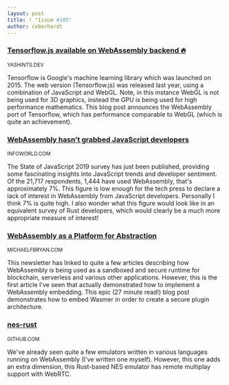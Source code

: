 ```yaml
---
layout: post
title: ! "Issue #105"
author: ceberhardt
---
```


### [Tensorflow.js available on WebAssembly backend 🔥](https://yashints.dev/blog/2019/12/17/tfjs-wasm)

<small>YASHINTS.DEV</small>

Tensorflow is Google's machine learning library which was launched on 2015. The web version (Tensorflow.js) was released last year, using a combination of JavaScript and WebGL. Note, in this instance WebGL is not being used for 3D graphics, instead the GPU is being used for high performance mathematics. This blog post announces the WebAssembly port of Tensorflow, which has performance comparable to WebGL (which is quite an achievement).

### [WebAssembly hasn’t grabbed JavaScript developers](https://www.infoworld.com/article/3509588/webassembly-hasnt-grabbed-javascript-developers.html)

<small>INFOWORLD.COM</small>

The State of JavaScript 2019 survey has just been published, providing some fascinating insights into JavaScript trends and developer sentiment. Of the 21,717 respondents, 1,444 have used WebAssembly, that's approximately 7%. This figure is low enough for the tech press to declare a lack of interest in WebAssembly from JavaScript developers. Personally I think 7% is quite high. I also wonder what this figure would look like in an equivalent survey of Rust developers, which would clearly be a much more appropriate measure of interest!

### [WebAssembly as a Platform for Abstraction](http://adventures.michaelfbryan.com/posts/wasm-as-a-platform-for-abstraction/)

<small>MICHAELFBRYAN.COM</small>

This newsletter has linked to quite a few articles describing how WebAssembly is being used as a sandboxed and secure runtime for blockchain, serverless and various other applications. However, this is the first article I've seen that actually demonstrated how to implement a WebAssembly embedding. This epic (27 minute read!) blog post demonstrates how to embed Wasmer in order to create a secure plugin architecture.

### [nes-rust](https://github.com/takahirox/nes-rust)

<small>GITHUB.COM</small>

We've already seen quite a few emulators written in various languages running on WebAssembly (I've written one myself). However, this one adds an extra dimension, this Rust-based NES emulator has remote multiplay support with WebRTC.